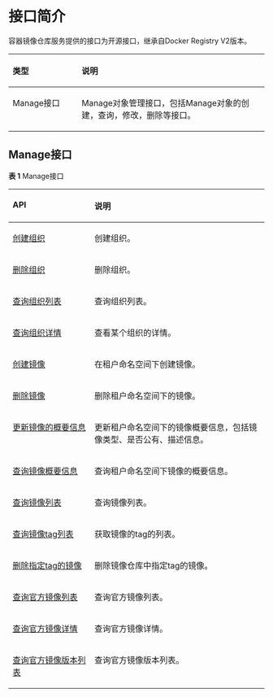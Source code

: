 # 接口简介<a name="swr_02_0065"></a>

容器镜像仓库服务提供的接口为开源接口，继承自Docker Registry V2版本。

<a name="table1577981717153"></a>
<table><thead align="left"><tr id="row16810121712155"><th class="cellrowborder" valign="top" width="27%" id="mcps1.1.3.1.1"><p id="p13834717131516"><a name="p13834717131516"></a><a name="p13834717131516"></a>类型</p>
</th>
<th class="cellrowborder" valign="top" width="73%" id="mcps1.1.3.1.2"><p id="p3883151714159"><a name="p3883151714159"></a><a name="p3883151714159"></a>说明</p>
</th>
</tr>
</thead>
<tbody><tr id="row12121816153"><td class="cellrowborder" valign="top" width="27%" headers="mcps1.1.3.1.1 "><p id="p471418111510"><a name="p471418111510"></a><a name="p471418111510"></a>Manage接口</p>
</td>
<td class="cellrowborder" valign="top" width="73%" headers="mcps1.1.3.1.2 "><p id="p218111811518"><a name="p218111811518"></a><a name="p218111811518"></a>Manage对象管理接口，包括Manage对象的创建，查询，修改，删除等接口。</p>
</td>
</tr>
</tbody>
</table>

## Manage接口<a name="section10335165821712"></a>

**表 1**  Manage接口

<a name="table88711342351"></a>
<table><thead align="left"><tr id="row88716427513"><th class="cellrowborder" valign="top" width="32%" id="mcps1.2.3.1.1"><p id="p1871442156"><a name="p1871442156"></a><a name="p1871442156"></a>API</p>
</th>
<th class="cellrowborder" valign="top" width="68%" id="mcps1.2.3.1.2"><p id="p12871194215516"><a name="p12871194215516"></a><a name="p12871194215516"></a>说明</p>
</th>
</tr>
</thead>
<tbody><tr id="row1145120310497"><td class="cellrowborder" valign="top" width="32%" headers="mcps1.2.3.1.1 "><p id="p3451113194913"><a name="p3451113194913"></a><a name="p3451113194913"></a><a href="创建组织.md">创建组织</a></p>
</td>
<td class="cellrowborder" valign="top" width="68%" headers="mcps1.2.3.1.2 "><p id="p7451153154910"><a name="p7451153154910"></a><a name="p7451153154910"></a>创建组织。</p>
</td>
</tr>
<tr id="row1345119354918"><td class="cellrowborder" valign="top" width="32%" headers="mcps1.2.3.1.1 "><p id="p7451153204913"><a name="p7451153204913"></a><a name="p7451153204913"></a><a href="删除组织.md">删除组织</a></p>
</td>
<td class="cellrowborder" valign="top" width="68%" headers="mcps1.2.3.1.2 "><p id="p1145183194916"><a name="p1145183194916"></a><a name="p1145183194916"></a>删除组织。</p>
</td>
</tr>
<tr id="row14515315491"><td class="cellrowborder" valign="top" width="32%" headers="mcps1.2.3.1.1 "><p id="p124513314916"><a name="p124513314916"></a><a name="p124513314916"></a><a href="查询组织列表.md">查询组织列表</a></p>
</td>
<td class="cellrowborder" valign="top" width="68%" headers="mcps1.2.3.1.2 "><p id="p745113184912"><a name="p745113184912"></a><a name="p745113184912"></a>查询组织列表。</p>
</td>
</tr>
<tr id="row139966563480"><td class="cellrowborder" valign="top" width="32%" headers="mcps1.2.3.1.1 "><p id="p2099612562482"><a name="p2099612562482"></a><a name="p2099612562482"></a><a href="查询组织详情.md">查询组织详情</a></p>
</td>
<td class="cellrowborder" valign="top" width="68%" headers="mcps1.2.3.1.2 "><p id="p7996155618489"><a name="p7996155618489"></a><a name="p7996155618489"></a>查看某个组织的详情。</p>
</td>
</tr>
<tr id="row193875553480"><td class="cellrowborder" valign="top" width="32%" headers="mcps1.2.3.1.1 "><p id="p16387155134819"><a name="p16387155134819"></a><a name="p16387155134819"></a><a href="创建镜像.md">创建镜像</a></p>
</td>
<td class="cellrowborder" valign="top" width="68%" headers="mcps1.2.3.1.2 "><p id="p173871455144811"><a name="p173871455144811"></a><a name="p173871455144811"></a>在租户命名空间下创建镜像。</p>
</td>
</tr>
<tr id="row76419536489"><td class="cellrowborder" valign="top" width="32%" headers="mcps1.2.3.1.1 "><p id="p3643453174816"><a name="p3643453174816"></a><a name="p3643453174816"></a><a href="删除镜像.md">删除镜像</a></p>
</td>
<td class="cellrowborder" valign="top" width="68%" headers="mcps1.2.3.1.2 "><p id="p0643175315481"><a name="p0643175315481"></a><a name="p0643175315481"></a>删除租户命名空间下的镜像。</p>
</td>
</tr>
<tr id="row08723421515"><td class="cellrowborder" valign="top" width="32%" headers="mcps1.2.3.1.1 "><p id="p207961550184814"><a name="p207961550184814"></a><a name="p207961550184814"></a><a href="更新镜像的概要信息.md">更新镜像的概要信息</a></p>
</td>
<td class="cellrowborder" valign="top" width="68%" headers="mcps1.2.3.1.2 "><p id="p121701508378"><a name="p121701508378"></a><a name="p121701508378"></a>更新租户命名空间下的镜像概要信息，包括镜像类型、是否公有、描述信息。</p>
</td>
</tr>
<tr id="row1187211423510"><td class="cellrowborder" valign="top" width="32%" headers="mcps1.2.3.1.1 "><p id="p9795250174816"><a name="p9795250174816"></a><a name="p9795250174816"></a><a href="查询镜像概要信息.md">查询镜像概要信息</a></p>
</td>
<td class="cellrowborder" valign="top" width="68%" headers="mcps1.2.3.1.2 "><p id="p61691806371"><a name="p61691806371"></a><a name="p61691806371"></a>查询租户命名空间下镜像的概要信息。</p>
</td>
</tr>
<tr id="row2087254219512"><td class="cellrowborder" valign="top" width="32%" headers="mcps1.2.3.1.1 "><p id="p0795050194818"><a name="p0795050194818"></a><a name="p0795050194818"></a><a href="查询镜像列表.md">查询镜像列表</a></p>
</td>
<td class="cellrowborder" valign="top" width="68%" headers="mcps1.2.3.1.2 "><p id="p161673011371"><a name="p161673011371"></a><a name="p161673011371"></a>查询镜像列表。</p>
</td>
</tr>
<tr id="row1387219421653"><td class="cellrowborder" valign="top" width="32%" headers="mcps1.2.3.1.1 "><p id="p2794125004815"><a name="p2794125004815"></a><a name="p2794125004815"></a><a href="查询镜像tag列表.md">查询镜像tag列表</a></p>
</td>
<td class="cellrowborder" valign="top" width="68%" headers="mcps1.2.3.1.2 "><p id="p21651406373"><a name="p21651406373"></a><a name="p21651406373"></a>获取镜像的tag的列表。</p>
</td>
</tr>
<tr id="row20873042758"><td class="cellrowborder" valign="top" width="32%" headers="mcps1.2.3.1.1 "><p id="p6793450104811"><a name="p6793450104811"></a><a name="p6793450104811"></a><a href="删除指定tag的镜像.md">删除指定tag的镜像</a></p>
</td>
<td class="cellrowborder" valign="top" width="68%" headers="mcps1.2.3.1.2 "><p id="p8165140173719"><a name="p8165140173719"></a><a name="p8165140173719"></a>删除镜像仓库中指定tag的镜像。</p>
</td>
</tr>
<tr id="row1996444614579"><td class="cellrowborder" valign="top" width="32%" headers="mcps1.2.3.1.1 "><p id="p18964164619574"><a name="p18964164619574"></a><a name="p18964164619574"></a><a href="查询官方镜像列表.md">查询官方镜像列表</a></p>
</td>
<td class="cellrowborder" valign="top" width="68%" headers="mcps1.2.3.1.2 "><p id="p10964114655716"><a name="p10964114655716"></a><a name="p10964114655716"></a>查询官方镜像列表。</p>
</td>
</tr>
<tr id="row27545115719"><td class="cellrowborder" valign="top" width="32%" headers="mcps1.2.3.1.1 "><p id="p675125113575"><a name="p675125113575"></a><a name="p675125113575"></a><a href="查询官方镜像详情.md">查询官方镜像详情</a></p>
</td>
<td class="cellrowborder" valign="top" width="68%" headers="mcps1.2.3.1.2 "><p id="p1075165111571"><a name="p1075165111571"></a><a name="p1075165111571"></a>查询官方镜像详情。</p>
</td>
</tr>
<tr id="row14834124815572"><td class="cellrowborder" valign="top" width="32%" headers="mcps1.2.3.1.1 "><p id="p15834164815579"><a name="p15834164815579"></a><a name="p15834164815579"></a><a href="查询官方镜像版本列表.md">查询官方镜像版本列表</a></p>
</td>
<td class="cellrowborder" valign="top" width="68%" headers="mcps1.2.3.1.2 "><p id="p1583464835719"><a name="p1583464835719"></a><a name="p1583464835719"></a>查询官方镜像版本列表。</p>
</td>
</tr>
</tbody>
</table>

